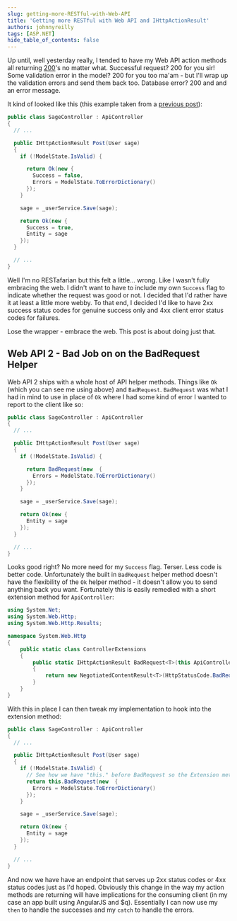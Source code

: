 ```yaml
---
slug: getting-more-RESTful-with-Web-API
title: 'Getting more RESTful with Web API and IHttpActionResult'
authors: johnnyreilly
tags: [ASP.NET]
hide_table_of_contents: false
---
```


Up until, well yesterday really, I tended to have my Web API action methods all returning [200](http://en.wikipedia.org/wiki/HTTP_200#2xx_Success)'s no matter what. Successful request? 200 for you sir! Some validation error in the model? 200 for you too ma'am - but I'll wrap up the validation errors and send them back too. Database error? 200 and and an error message.

<!--truncate-->

It kind of looked like this (this example taken from a [previous post](../2014-08-01-angularjs-meet-aspnet-server-validation/index.md)):

```cs
public class SageController : ApiController
{
  // ...

  public IHttpActionResult Post(User sage)
  {
    if (!ModelState.IsValid) {

      return Ok(new {
        Success = false,
        Errors = ModelState.ToErrorDictionary()
      });
    }

    sage = _userService.Save(sage);

    return Ok(new {
      Success = true,
      Entity = sage
    });
  }

  // ...
}
```

Well I'm no RESTafarian but this felt a little... wrong. Like I wasn't fully embracing the web. I didn't want to have to include my own `Success` flag to indicate whether the request was good or not. I decided that I'd rather have it at least a little more webby. To that end, I decided I'd like to have 2xx success status codes for genuine success only and 4xx client error status codes for failures.

Lose the wrapper - embrace the web. This post is about doing just that.

## Web API 2 - Bad Job on on the BadRequest Helper

Web API 2 ships with a whole host of API helper methods. Things like `Ok` (which you can see me using above) and `BadRequest`. `BadRequest` was what I had in mind to use in place of `Ok` where I had some kind of error I wanted to report to the client like so:

```cs
public class SageController : ApiController
{
  // ...

  public IHttpActionResult Post(User sage)
  {
    if (!ModelState.IsValid) {

      return BadRequest(new  {
        Errors = ModelState.ToErrorDictionary()
      });
    }

    sage = _userService.Save(sage);

    return Ok(new {
      Entity = sage
    });
  }

  // ...
}
```

Looks good right? No more need for my `Success` flag. Terser. Less code is better code. Unfortunately the built in `BadRequest` helper method doesn't have the flexibility of the `Ok` helper method - it doesn't allow you to send anything back you want. Fortunately this is easily remedied with a short extension method for `ApiController`:

```cs
using System.Net;
using System.Web.Http;
using System.Web.Http.Results;

namespace System.Web.Http
{
    public static class ControllerExtensions
    {
        public static IHttpActionResult BadRequest<T>(this ApiController controller, T obj)
        {
            return new NegotiatedContentResult<T>(HttpStatusCode.BadRequest, obj, controller);
        }
    }
}
```

With this in place I can then tweak my implementation to hook into the extension method:

```cs
public class SageController : ApiController
{
  // ...

  public IHttpActionResult Post(User sage)
  {
    if (!ModelState.IsValid) {
      // See how we have "this." before BadRequest so the Extension method is invoked
      return this.BadRequest(new  {
        Errors = ModelState.ToErrorDictionary()
      });
    }

    sage = _userService.Save(sage);

    return Ok(new {
      Entity = sage
    });
  }

  // ...
}
```

And now we have have an endpoint that serves up 2xx status codes or 4xx status codes just as I'd hoped. Obviously this change in the way my action methods are returning will have implications for the consuming client (in my case an app built using AngularJS and $q). Essentially I can now use my `then` to handle the successes and my `catch` to handle the errors.
